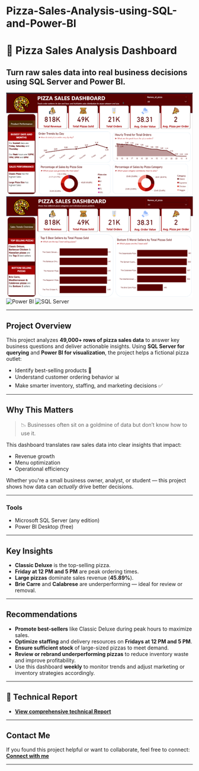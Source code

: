 # Pizza-Sales-Analysis-using-SQL-and-Power-BI
# 🍕 Pizza Sales Analysis Dashboard  
**Turn raw sales data into real business decisions using SQL Server and Power BI.**
--- 
![Dashboard Preview](https://github.com/favy-codez/Pizza-Sales-Analysis-using-SQL-and-Power-BI/blob/main/Pizza%20sales%20dashboard.png)
![Dashboard Preview](https://github.com/favy-codez/Pizza-Sales-Analysis-using-SQL-and-Power-BI/blob/main/Pizza%20sales%20dashboard2.png)
![Power BI](https://img.shields.io/badge/Tool-Power%20BI-yellow?logo=powerbi)
![SQL Server](https://img.shields.io/badge/Database-SQL%20Server-blue?logo=microsoftsqlserver)

---

## Project Overview

This project analyzes **49,000+ rows of pizza sales data** to answer key business questions and deliver actionable insights. Using **SQL Server for querying** and **Power BI for visualization**, the project helps a fictional pizza outlet:

- Identify best-selling products 🍕  
- Understand customer ordering behavior 📊  
- Make smarter inventory, staffing, and marketing decisions ✅  

---

## Why This Matters

> 📉 Businesses often sit on a goldmine of data but don’t know how to use it.

This dashboard translates raw sales data into clear insights that impact:
- Revenue growth
- Menu optimization
- Operational efficiency

Whether you're a small business owner, analyst, or student — this project shows how data can *actually* drive better decisions.

---

### Tools
- Microsoft SQL Server (any edition)
- Power BI Desktop (free)

---
## Key Insights

- **Classic Deluxe** is the top-selling pizza.
- **Friday at 12 PM and 5 PM** are peak ordering times.
- **Large pizzas** dominate sales revenue (**45.89%**).
- **Brie Carre** and **Calabrese** are underperforming — ideal for review or removal.

---

## Recommendations

- **Promote best-sellers** like Classic Deluxe during peak hours to maximize sales.
- **Optimize staffing** and delivery resources on **Fridays at 12 PM and 5 PM**.
- **Ensure sufficient stock** of large-sized pizzas to meet demand.
- **Review or rebrand underperforming pizzas** to reduce inventory waste and improve profitability.
- Use this dashboard **weekly** to monitor trends and adjust marketing or inventory strategies accordingly.

---
## 📄 Technical Report
- **[View comprehensive technical Report ](https://medium.com/@ezeliorafavour/pizza-sales-analysis-using-sql-and-pow-7d2909ace047)**  
---

## Contact Me

If you found this project helpful or want to collaborate, feel free to connect:
[**Connect with me**](https://linktr.ee/ezelioragodsfavour)

---


